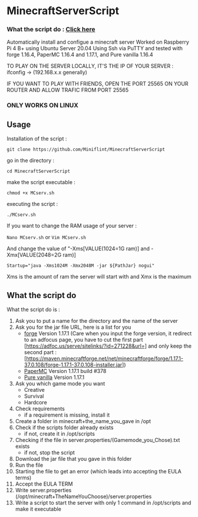 # MinecraftServerScript
### What the script do : [Click here](https://github.com/Miniflint/MinecraftServerScript/blob/main/README.md#what-the-script-do)
Automatically install and configue a minecraft server
Worked on Raspberry Pi 4 B+ using Ubuntu Server 20.04 Using Ssh via PuTTY and tested with forge 1.16.4, PaperMC 1.16.4 and 1.17.1, and Pure vanilla 1.16.4

TO PLAY ON THE SERVER LOCALLY, IT'S THE IP OF YOUR SERVER : ifconfig -> (192.168.x.x generally)

IF YOU WANT TO PLAY WITH FRIENDS, OPEN THE PORT 25565 ON YOUR ROUTER AND ALLOW TRAFIC FROM PORT 25565

###                               **ONLY WORKS ON LINUX**
## Usage
Installation of the script :

```git clone https://github.com/Miniflint/MinecraftServerScript```

go in the directory :

```cd MinecraftServerScript```

make the script executable :

`chmod +x MCserv.sh`

executing the script :

`./MCserv.sh`

If you want to change the RAM usage of your server :

`Nano MCserv.sh`
or
`Vim MCserv.sh`

And change the value of "-Xms[VALUE(1024=1G ram)] and -Xmx[VALUE(2048=2G ram)]

`Startup="java -Xms1024M -Xmx2048M -jar ${PathJar} nogui"`

Xms is the amount of ram the server will start with and Xmx is the maximum

##    What the script do
What the script do is :
  1. Ask you to put a name for the directory and the name of the server
  2. Ask you for the jar file URL, here is a list for you
     - [forge](https://maven.minecraftforge.net/net/minecraftforge/forge/1.17.1-37.0.108/forge-1.17.1-37.0.108-installer.jar) Version 1.17.1 (Care when you input the forge version, it redirect to an adfocus page, you have to cut the first part [https://adfoc.us/serve/sitelinks/?id=271228&url=] and only keep the second part : [https://maven.minecraftforge.net/net/minecraftforge/forge/1.17.1-37.0.108/forge-1.17.1-37.0.108-installer.jar])
     - [PaperMC](https://papermc.io/api/v2/projects/paper/versions/1.17.1/builds/378/downloads/paper-1.17.1-378.jar) Version 1.17.1 build #378
     - [Pure vanilla](https://launcher.mojang.com/v1/objects/a16d67e5807f57fc4e550299cf20226194497dc2/server.jar) Version 1.17.1
  3. Ask you which game mode you want
     - Creative
     - Survival
     - Hardcore
  4. Check requirements
     - if a requirement is missing, install it
  5. Create a folder in minecraft+the_name_you_gave in /opt
  6. Check if the scripts folder already exists
     - if not, create it in /opt/scripts
  7. Checking if the file in server.properties/(Gamemode_you_Chose).txt exists
     - if not, stop the script
  8. Download the jar file that you gave in this folder
  9. Run the file
  10. Starting the file to get an error (which leads into accepting the EULA terms)
  11. Accept the EULA TERM
  12. Write server.properties (/opt/minecraft+TheNameYouChoose)/server.properties
  13. Write a script to start the server with only 1 command in /opt/scripts and make it executable
